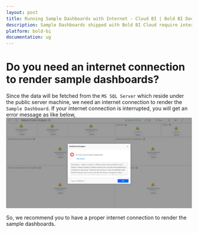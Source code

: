 ```yaml
---
layout: post
title: Running Sample Dashboards with Internet - Cloud BI | Bold BI Docs
description: Sample Dashboards shipped with Bold BI Cloud require internet connection to render its data as they are available online.
platform: bold-bi
documentation: ug
---
```


# Do you need an internet connection to render sample dashboards?
Since the data will be fetched from the `MS SQL Server` which reside under the public server machine, we need an internet connection to render the `Sample Dashboard`. If your internet connection is interrupted, you will get an error message as like below,
![Error image](/static/assets/cloud/faq/images/internet-error-mesaage.png)

So, we recommend you to have a proper internet connection to render the sample dashboards.
